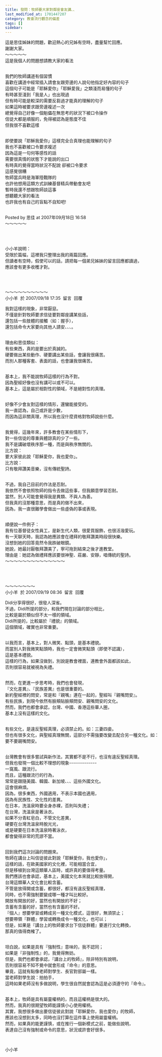 ```yaml
---
title: 發問：牧師要大家對鄰座會友講、、
last_modified_at: 1701447207
category: 教會流行觀念的偏差
tags: []
sidebar: 
---
```


  <p>這是思佳姊妹的問題，歡迎熱心的兄姊有空時，盡量幫忙回應。<br>
謝謝大家。<br>
～～～～～<br>
這是我個人的問題想請教大家的看法</p>

<p><br>
我們的牧師講道有個習慣<br>
喜歡在講道中經常插入請會友跟旁邊的人說句他指定好內容的句子<br>
這個句子可能是「耶穌愛你」「耶穌愛我」之類淺而易懂的句子<br>
有時甚至淺到「我是人」也出現過<br>
但有時可能是較深的需要反芻過才能真的理解的句子<br>
如果這時被要求跟旁邊複述一次<br>
總覺得自己好像一個魁儡在無思考的狀況下被口令操作<br>
信徒大都是順服的，免得被認為是態度不佳<br>
但我很不喜歡這樣</p>

<p><br>
即使要說「耶穌我愛你」這樣完全合真理也能理解的句子<br>
我也不喜歡被口令要求複述<br>
因為這是一句何等感性的話<br>
需要很真情的狀態下才能說的出口<br>
有時真的覺得當時狀況不配說 卻被口令要求<br>
這感覺很糟<br>
牧師當兵時是海軍陸戰隊的<br>
也許他想用這類方式訓練基督精兵帶動會友吧<br>
暫時我還不想跟牧師談這事<br>
想聽聽大家的看法<br>
也許我也有自己的盲點不自知吧!</p>

<p><br>
Posted by 思佳 at 2007年09月18日 16:58<br>
～～～～～</p>

<p>&nbsp;</p>

<p><br>
小小羊說明：<br>
受限於篇幅，這裡我只整理出我的兩篇回應。<br>
但讀者有空時，假使可以的話，請把每一個弟兄姊妹的留言回應都讀過，<br>
應該會有更多收穫才對。</p>

<p>&nbsp;</p>

<p><br>
～～～～～～～～～～<br>
小小羊&nbsp; 於 2007/09/18 17:35&nbsp; 留言&nbsp; 回覆</p>

<p>我對這樣的現象，非常厭惡。<br>
不僅是針對牧師要求信徒要對鄰座講某些話，<br>
還包括一些肢體的接觸（如：握手），<br>
還包括命令大家要向其他人請安、、、。</p>

<p><br>
理由和思佳類似：<br>
有些東西，真的是要出於真誠的。<br>
硬要做出某些動作、硬要講出某些話，會讓我很痛苦。<br>
而別人那種客套、表面的話，也會讓我很痛苦。</p>

<p><br>
基本上，我不能說牧師這樣的行為不對。<br>
因為聖經好像也沒有講可以或不可以。<br>
基本上，這是屬於相對性的領域，不是絕對性的真理。</p>

<p><br>
好像不少會友對這樣的情形，還蠻能接受的。<br>
我一直認為，自己或許是少數，<br>
而因為這非關真理，所以我也沒什麼資格對牧師說些什麼。</p>

<p><br>
我覺得，這幾年來，許多教會在某些情形下，<br>
對一些信徒的尊重與體諒真的少了一些。<br>
我不是講破壞秩序那一種，而是與秩序無關的。<br>
比方說：<br>
要大家彼此說「耶穌愛你，我也愛你」。<br>
比方說：<br>
只有敬拜讚美音樂，沒有傳統聖詩。</p>

<p><br>
不過，我自己目前的作法是忍耐。<br>
我依然不會依照牧師的指令去做這些事，但我願意學習忍耐。<br>
當然，別人可能會覺得我是異類、不與人為善。<br>
但我真的沒那種意思，而是真的做不出來，<br>
因為，我一直很難學會做出一些虛偽的事或表現。</p>

<p><br>
順便說一件例子：<br>
我有位基督徒女性員工，是新生代人類，很愛買服飾，也很活潑愛玩。<br>
有一天聊天時，我認為她應該會在禮拜的敬拜讚美時段很快樂。<br>
沒想到她的回答竟然令我跌破眼鏡。<br>
她說，她最討厭敬拜讚美了，寧可拖到結束之後才進教堂。<br>
理由是：她認為做禮拜應該要很神聖、莊嚴、安靜，唱傳統的聖詩。<br>
～～～～～～～～～～～～～～</p>

<p>&nbsp;</p>

<p><br>
～～～～～～～<br>
小小羊&nbsp; 於 2007/09/19 08:36&nbsp; 留言&nbsp; 回覆</p>

<p>Didi分享得很好，很發人深省。<br>
不過，Didi所提的部分，和我們現在討論的部分相比，<br>
比較是屬於類似但不太一樣的領域。<br>
Didi所提的，比較屬於『禮貌』的領域。<br>
這個領域，確實也非常重要。</p>

<p><br>
以我而言，基本上，對人微笑、點頭，是基本禮貌。<br>
而當別人對我微笑點頭時，我也一定會微笑點頭（即使不認識），<br>
這是基本禮貌。<br>
這樣的行為，如果沒做到，別說是教會裡面，連教會外面都該如此，<br>
否則很容易就被視為失禮。</p>

<p><br>
然而，在更進一步思考時，我們也會發現，<br>
『文化差異』、『民族差異』也是很重要的。<br>
新約聖經裡的問安，常是和『親嘴』連在一起的，聖經叫『親嘴問安』。<br>
有些民族，到現今依然有臉頰貼臉頰問安、親嘴問安的文化。<br>
然而，我們也都會承認，台灣、中國、香港這些華人圈，<br>
基本上沒有這樣的文化。</p>

<p><br>
有些文化，是違反聖經真理，必須禁止的。如：三妻四妾。<br>
但也有很多文化，與聖經真理無關，這部分不需強要改變去配合另一種文化。如：要不要親嘴問安。</p>

<p><br>
台灣教會有很多嘗試與新作法，其實都不是不行，也沒有違反聖經真理。<br>
但我也發現一個比較不理想的現象--------------<br>
一窩風、跟流行。<br>
而且，這種跟流行的行為，<br>
常常是跟隨美國、韓國、新加坡、、、這些外國文化。<br>
這會很麻煩。<br>
因為，很多東西，外國適用，不表示本國也適用，<br>
因為有民族性、文化性的差異。<br>
在日本，洗溫泉時要全身赤裸，否則叫失禮；<br>
在台灣，洗溫泉是著泳衣。<br>
如果不分青紅皂白，不管文化差異，<br>
硬要在台灣洗溫泉時脫光光，<br>
或是硬要在日本洗溫泉時著泳衣，<br>
都會變得非常的荒謬不當。</p>

<p><br>
回到我們這次討論的問題來。<br>
牧師在講台上叫信徒彼此對說「耶穌愛你，我也愛你」，<br>
這樣的話，在歐美國家的文化裡，可能相當合宜，<br>
但是移植到台灣這類華人區時，或許真的要值得考量。<br>
我們應該也會承認，基本上，美國文化本來就比較放得開，<br>
台灣這類華人文化會比較含蓄。<br>
不管是放得開或含蓄，都很好，都沒有違反聖經真理，<br>
同時，也不需強制要變成哪一種才叫比較好。<br>
開放有開放的好，當然也有開放的不好；<br>
含蓄有含蓄的好，當然也有含蓄的不好。<br>
『個人』想要學習或轉成另一種文化模式，這很好，無須禁止；<br>
想要帶領『群體』學習或轉換成令一種文化，也可以；<br>
但是，如果是『講台上的牧師要求台下信徒群體』要進行文化轉換，<br>
那真的值得商榷了。</p>

<p><br>
坦白說，如果是具有『強制性』意味的，我不認同；<br>
如果是『非強制性』的，我覺得無妨。<br>
但是，我們也都會承認，『講台上的牧師』，除非特別有說明，<br>
否則很容易不知不覺中就會形成『命令』的意思。<br>
畢竟，這就有點像老師對學生、長官對部屬一樣。<br>
當老師對學生說：拍拍手，<br>
這時如果老師沒有多做說明，學生很自然就會認為這是必須遵守的『命令』。</p>

<p><br>
基本上，牧師是具有屬靈權柄的，而且這權柄是很大的。<br>
然而，我真的很期望牧師能謹慎小心使用權柄。<br>
其實，我想很多做出要信徒彼此對說「耶穌愛你，我也愛你」的牧師，<br>
應該也沒想到太多，同時也沒打算在這件事上使用屬靈權柄。<br>
然而，如果真的能更謹慎，或在推行一個新模式之前，能做些說明，<br>
表達自己沒有強制或命令的意思，狀況或許會好很多。</p>

<p>&nbsp;</p>

<p>小小羊</p>

<p>&nbsp;</p>
